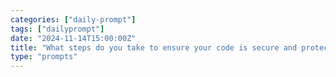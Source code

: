 ```yaml
---
categories: ["daily-prompt"]
tags: ["dailyprompt"]
date: "2024-11-14T15:00:00Z"
title: "What steps do you take to ensure your code is secure and protected from vulnerabilities?"
type: "prompts"
---
```

